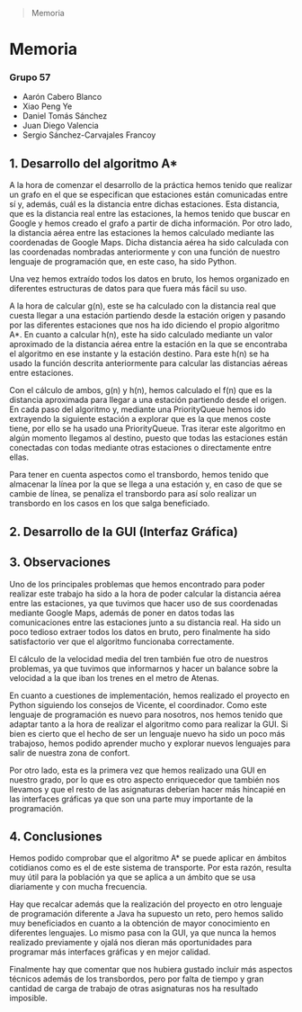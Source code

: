 >Memoria
# Memoria
### Grupo 57
- Aarón Cabero Blanco
- Xiao Peng Ye
- Daniel Tomás Sánchez
- Juan Diego Valencia
- Sergio Sánchez-Carvajales Francoy
## 1. Desarrollo del algoritmo A*
A la hora de comenzar el desarrollo de la práctica hemos tenido que realizar un grafo en el que se especifican que estaciones están comunicadas entre sí y, además, cuál es la distancia entre dichas estaciones. Esta distancia, que es la distancia real entre las estaciones, la hemos tenido que buscar en Google y hemos creado el grafo a partir de dicha información.
Por otro lado, la distancia aérea entre las estaciones la hemos calculado mediante las coordenadas de Google Maps. Dicha distancia aérea ha sido calculada con las coordenadas nombradas anteriormente y con una función de nuestro lenguaje de programación que, en este caso, ha sido Python.

Una vez hemos extraído todos los datos en bruto, los hemos organizado en diferentes estructuras de datos para que fuera más fácil su uso.

A la hora de calcular g(n), este se ha calculado con la distancia real que cuesta llegar a una estación partiendo desde la estación origen y pasando por las diferentes estaciones que nos ha ido diciendo el propio algoritmo A*. En cuanto a calcular h(n), este ha sido calculado mediante un valor aproximado de la distancia aérea entre la estación en la que se encontraba el algoritmo en ese instante y la estación destino. Para este h(n) se ha usado la función descrita anteriormente para calcular las distancias aéreas entre estaciones.

Con el cálculo de ambos, g(n) y h(n), hemos calculado el f(n) que es la distancia aproximada para llegar a una estación partiendo desde el origen. En cada paso del algoritmo y, mediante una PriorityQueue hemos ido extrayendo la siguiente estación a explorar que es la que menos coste tiene, por ello se ha usado una PriorityQueue. Tras iterar este algoritmo en algún momento llegamos al destino, puesto que todas las estaciones están conectadas con todas mediante otras estaciones o directamente entre ellas.

Para tener en cuenta aspectos como el transbordo, hemos tenido que almacenar la línea por la que se llega a una estación y, en caso de que se cambie de línea, se penaliza el transbordo para así solo realizar un transbordo en los casos en los que salga beneficiado.

## 2. Desarrollo de la GUI (Interfaz Gráfica)
## 3. Observaciones
Uno de los principales problemas que hemos encontrado para poder realizar este trabajo ha sido a la hora de poder calcular la distancia aérea entre las estaciones, ya que tuvimos que hacer uso de sus coordenadas mediante Google Maps, además de poner en datos todas las comunicaciones entre las estaciones junto a su distancia real. Ha sido un poco tedioso extraer todos los datos en bruto, pero finalmente ha sido satisfactorio ver que el algoritmo funcionaba correctamente.

El cálculo de la velocidad media del tren también fue otro de nuestros problemas, ya que tuvimos que informarnos y hacer un balance sobre la velocidad a la que iban los trenes en el metro de Atenas.

En cuanto a cuestiones de implementación, hemos realizado el proyecto en Python siguiendo los consejos de Vicente, el coordinador. Como este lenguaje de programación es nuevo para nosotros, nos hemos tenido que adaptar tanto a la hora de realizar el algoritmo como para realizar la GUI. Si bien es cierto que el hecho de ser un lenguaje nuevo ha sido un poco más trabajoso, hemos podido aprender mucho y explorar nuevos lenguajes para salir de nuestra zona de confort.

Por otro lado, esta es la primera vez que hemos realizado una GUI en nuestro grado, por lo que es otro aspecto enriquecedor que también nos llevamos y que el resto de las asignaturas deberían hacer más hincapié en las interfaces gráficas ya que son una parte muy importante de la programación.

## 4. Conclusiones
Hemos podido comprobar que el algoritmo A* se puede aplicar en ámbitos cotidianos como es el de este sistema de transporte. Por esta razón, resulta muy útil para la población ya que se aplica a un ámbito que se usa diariamente y con mucha frecuencia. 

Hay que recalcar además que la realización del proyecto en otro lenguaje de programación diferente a Java ha supuesto un reto, pero hemos salido muy beneficiados en cuanto a la obtención de mayor conocimiento en diferentes lenguajes. Lo mismo pasa con la GUI, ya que nunca la hemos realizado previamente y ojalá nos dieran más oportunidades para programar más interfaces gráficas y en mejor calidad.

Finalmente hay que comentar que nos hubiera gustado incluir más aspectos técnicos además de los transbordos, pero por falta de tiempo y gran cantidad de carga de trabajo de otras asignaturas nos ha resultado imposible.




